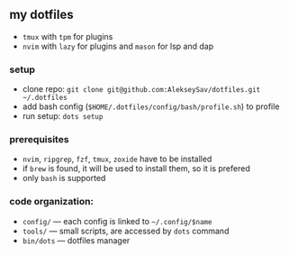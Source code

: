 ## my dotfiles

- `tmux` with `tpm` for plugins
- `nvim` with `lazy` for plugins and `mason` for lsp and dap

### setup
- clone repo: `git clone git@github.com:AlekseySav/dotfiles.git ~/.dotfiles`
- add bash config (`$HOME/.dotfiles/config/bash/profile.sh`) to profile
- run setup: `dots setup`

### prerequisites

- `nvim`, `ripgrep`, `fzf`, `tmux`, `zoxide` have to be installed
- if `brew` is found, it will be used to install them, so it is prefered
- only `bash` is supported

### code organization:
- `config/` &mdash; each config is linked to `~/.config/$name`
- `tools/` &mdash; small scripts, are accessed by `dots` command
- `bin/dots` &mdash; dotfiles manager
